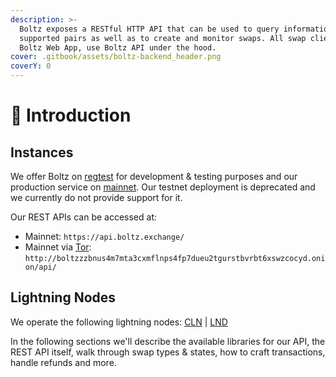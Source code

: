 ```yaml
---
description: >-
  Boltz exposes a RESTful HTTP API that can be used to query information like
  supported pairs as well as to create and monitor swaps. All swap clients, like
  Boltz Web App, use Boltz API under the hood.
cover: .gitbook/assets/boltz-backend_header.png
coverY: 0
---
```


# 👋 Introduction

## Instances

We offer Boltz on [regtest](https://github.com/BoltzExchange/regtest) for development & testing purposes and our production service on [mainnet](https://boltz.exchange). Our testnet deployment is deprecated and we currently do not provide support for it.

Our REST APIs can be accessed at:

* Mainnet: `https://api.boltz.exchange/`
* Mainnet via [Tor](https://www.torproject.org/): `http://boltzzzbnus4m7mta3cxmflnps4fp7dueu2tgurstbvrbt6xswzcocyd.onion/api/`

## Lightning Nodes

We operate the following lightning nodes: [CLN](https://amboss.space/node/02d96eadea3d780104449aca5c93461ce67c1564e2e1d73225fa67dd3b997a6018) | [LND](https://amboss.space/node/026165850492521f4ac8abd9bd8088123446d126f648ca35e60f88177dc149ceb2)

In the following sections we'll describe the available libraries for our API, the REST API itself, walk through swap types & states, how to craft transactions, handle refunds and more.

